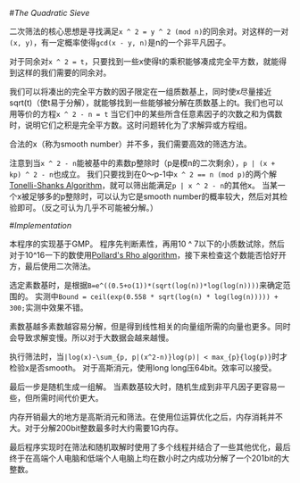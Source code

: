 
#*The Quadratic Sieve*

二次筛法的核心思想是寻找满足`x ^ 2 = y ^ 2 (mod n)`的同余对。对这样的一对`(x, y)`，有一定概率使得`gcd(x - y, n)`是n的一个非平凡因子。

对于同余对`x ^ 2 = t`，只要找到一些x使得t的乘积能够凑成完全平方数，就能得到这样的我们需要的同余对。

我们可以将凑出的完全平方数的因子限定在一组质数基上，同时使x尽量接近sqrt(t)（使t易于分解），就能够找到一些能够被分解在质数基上的t。我们也可以用等价的方程`x ^ 2 - n = t`
当它们中的某些所含任意素因子的次数之和为偶数时，说明它们之积是完全平方数。这时问题转化为了求解异或方程组。

合法的x（称为smooth number）并不多，我们需要高效的筛选方法。

注意到当`x ^ 2 - n`能被基中的素数p整除时（p是模n的二次剩余），`p | (x + kp) ^ 2 - n`也成立。
我们只要找到在0～p-1中`x ^ 2 == n (mod p)`的两个解[Tonelli-Shanks Algorithm](http://en.wikipedia.org/wiki/Tonelli-Shanks_algorithm)，就可以筛出能满足`p | x ^ 2 - n`的其他x。
当某一个x被足够多的p整除时，可以认为它是smooth number的概率较大，然后对其检验即可。（反之可认为几乎不可能被分解。）

#*Implementation*

本程序的实现基于GMP。
程序先判断素性，再用10 ^ 7以下的小质数试除，然后对于10^16一下的数使用[Pollard's Rho algorithm](http://en.wikipedia.org/wiki/Pollard%27s_rho_algorithm)，接下来检查这个数能否恰好开方，最后使用二次筛法。

选定素数基时，是根据`B=e^((0.5+o(1))*(sqrt(log(n))*log(log(n))))`来确定范围的。
实测中`Bound = ceil(exp(0.558 * sqrt(log(n) * log(log(n))))) + 300;`实测中效果不错。

素数基越多素数越容易分解，但是得到线性相关的向量组所需的向量也更多。同时会导致求解变慢。所以对于大数据会越来越慢。

执行筛法时，当`|log(x)-\sum_{p, p|(x^2-n)}log(p)| < max_{p}{log(p)}`时才检验x是否smooth。
对于高斯消元，使用long long压64bit。效率可以接受。

最后一步是随机生成一组解。
当素数基较大时，随机生成到非平凡因子更容易一些，但所需时间代价更大。

内存开销最大的地方是高斯消元和筛法。在使用位运算优化之后，内存消耗并不大。对于分解200bit整数最多时大约需要1G内存。

最后程序实现时在筛法和随机取解时使用了多个线程并结合了一些其他优化，最后终于在高端个人电脑和低端个人电脑上均在数小时之内成功分解了一个201bit的大整数。